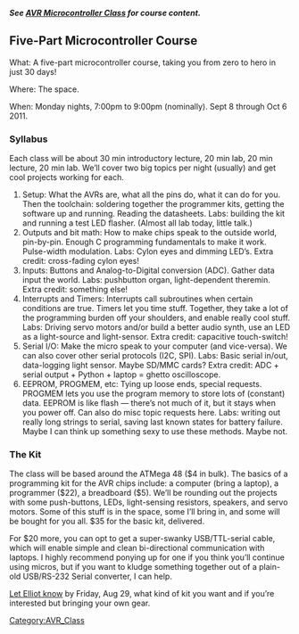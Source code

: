 ***See [AVR Microcontroller Class](AVR_Microcontroller_Class)
for course content.***

## Five-Part Microcontroller Course

What: A five-part microcontroller course, taking you from zero to hero
in just 30 days!

Where: The space.

When: Monday nights, 7:00pm to 9:00pm (nominally). Sept 8 through Oct 6
2011.

### Syllabus

Each class will be about 30 min introductory lecture, 20 min lab, 20 min
lecture, 20 min lab. We’ll cover two big topics per night (usually) and
get cool projects working for each.

1.  Setup: What the AVRs are, what all the pins do, what it can do for
    you. Then the toolchain: soldering together the programmer kits,
    getting the software up and running. Reading the datasheets. Labs:
    building the kit and running a test LED flasher. (Almost all lab
    today, little talk.)
2.  Outputs and bit math: How to make chips speak to the outside world,
    pin-by-pin. Enough C programming fundamentals to make it work.
    Pulse-width modulation. Labs: Cylon eyes and dimming LED’s. Extra
    credit: cross-fading cylon eyes!
3.  Inputs: Buttons and Analog-to-Digital conversion (ADC). Gather data
    input the world. Labs: pushbutton organ, light-dependent theremin.
    Extra credit: something else!
4.  Interrupts and Timers: Interrupts call subroutines when certain
    conditions are true. Timers let you time stuff. Together, they take
    a lot of the programming burden off your shoulders, and enable
    really cool stuff. Labs: Driving servo motors and/or build a better
    audio synth, use an LED as a light-source and light-sensor. Extra
    credit: capacitive touch-switch!
5.  Serial I/O: Make the micro speak to your computer (and vice-versa).
    We can also cover other serial protocols (I2C, SPI). Labs: Basic
    serial in/out, data-logging light sensor. Maybe SD/MMC cards? Extra
    credit: ADC + serial output + Python + laptop = ghetto oscilloscope.
6.  EEPROM, PROGMEM, etc: Tying up loose ends, special requests. PROGMEM
    lets you use the program memory to store lots of (constant) data.
    EEPROM is like flash — there’s not much of it, but it stays when you
    power off. Can also do misc topic requests here. Labs: writing out
    really long strings to serial, saving last known states for battery
    failure. Maybe I can think up something sexy to use these methods.
    Maybe not.

### The Kit

The class will be based around the ATMega 48 (\$4 in bulk). The basics
of a programming kit for the AVR chips include: a computer (bring a
laptop), a programmer (\$22), a breadboard (\$5). We’ll be rounding out
the projects with some push-buttons, LEDs, light-sensing resistors,
speakers, and servo motors. Some of this stuff is in the space, some
I’ll bring in, and some will be bought for you all. \$35 for the basic
kit, delivered.

For \$20 more, you can opt to get a super-swanky USB/TTL-serial cable,
which will enable simple and clean bi-directional communication with
laptops. I highly recommend ponying up for one if you think you’ll
continue using micros, but if you want to kludge something together out
of a plain-old USB/RS-232 Serial converter, I can help.

[Let Elliot know](mailto:elliot@speakeasy.net) by Friday, Aug 29, what
kind of kit you want and if you’re interested but bringing your own
gear.

[Category:AVR_Class](Category:AVR_Class)
